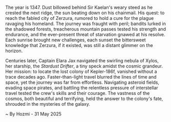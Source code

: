 
The year is 1347.  Dust billowed behind Sir Kaelan's weary steed as he crested the next ridge, the sun beating down on his chainmail.  His quest: to reach the fabled city of Zerzura, rumored to hold a cure for the plague ravaging his homeland.  The journey was fraught with peril; bandits lurked in the shadowed forests, treacherous mountain passes tested his strength and endurance, and the ever-present threat of starvation gnawed at his resolve.  Each sunrise brought new challenges, each sunset the bittersweet knowledge that Zerzura, if it existed, was still a distant glimmer on the horizon.

Centuries later, Captain Elara Jax navigated the swirling nebula of Xylos, her starship, the *Stardust Drifter*, a tiny speck amidst the cosmic grandeur. Her mission: to locate the lost colony of Kepler-186f, vanished without a trace decades ago.  Faster-than-light travel blurred the lines of time and space, yet the journey was far from effortless.  Navigating asteroid fields, evading space pirates, and battling the relentless pressure of interstellar travel tested the crew's skills and their courage. The vastness of the cosmos, both beautiful and terrifying, held the answer to the colony's fate, shrouded in the mysteries of the galaxy.

~ By Hozmi - 31 May 2025
